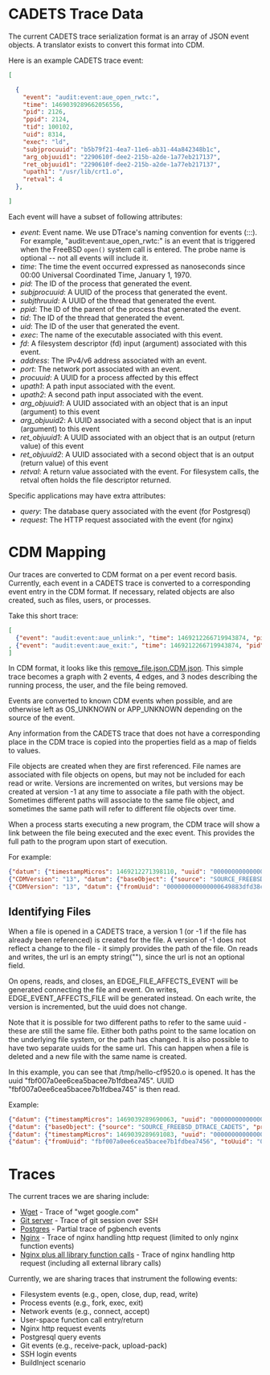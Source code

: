 # CADETS Trace Data

The current CADETS trace serialization format is an array of JSON
event objects. A translator exists to convert this format into CDM.

Here is an example CADETS trace event:

```json
[

  {
	"event": "audit:event:aue_open_rwtc:",
	"time": 1469039289662056556,
	"pid": 2126,
	"ppid": 2124,
	"tid": 100102,
	"uid": 8314,
	"exec": "ld",
	"subjprocuuid": "b5b79f21-4ea7-11e6-ab31-44a842348b1c",
	"arg_objuuid1": "2290610f-dee2-215b-a2de-1a77eb217137",
	"ret_objuuid1": "2290610f-dee2-215b-a2de-1a77eb217137",
	"upath1": "/usr/lib/crt1.o",
	"retval": 4
  },

]
```

Each event will have a subset of following attributes:

* _event_: Event name. We use DTrace's naming convention for events
  (<dtrace provider>:<module>:<function>:<probe name>). For example,
  "audit:event:aue_open_rwtc:" is an event that is triggered when the
  FreeBSD `open()` system call is entered. The probe name is optional --
  not all events will include it.
* _time_: The time the event occurred expressed as nanoseconds since 00:00
  Universal Coordinated Time, January 1, 1970.
* _pid_: The ID of the process that generated the event.
* _subjprocuuid_: A UUID of the process that generated the event.
* _subjthruuid_: A UUID of the thread that generated the event.
* _ppid_: The ID of the parent of the process that generated the
  event.
* _tid_: The ID of the thread that generated the event.
* _uid_: The ID of the user that generated the event.
* _exec_: The name of the executable associated with this event.
* _fd_: A filesystem descriptor (fd) input (argument) associated with this event.
* _address_: The IPv4/v6 address associated with an event.
* _port_: The network port associated with an event.
* _procuuid_: A UUID for a process affected by this effect
* _upath1_: A path input associated with the event.
* _upath2_: A second path input associated with the event.
* _arg_objuuid1_: A UUID associated with an object that is an input
  (argument) to this event
* _arg_objuuid2_: A UUID associated with a second object
  that is an input (argument) to this event
* _ret_objuuid1_: A UUID associated with an object
  that is an output (return value) of this event
* _ret_objuuid2_: A UUID associated with a second object that is an
  output (return value) of this event
* _retval_: A return value associated with the event. For filesystem
  calls, the retval often holds the file descriptor returned.

Specific applications may have extra attributes:

* _query_: The database query associated with the event (for Postgresql)
* _request_: The HTTP request associated with the event (for nginx)

# CDM Mapping

Our traces are converted to CDM format on a per event record basis. Currently,
each event in a CADETS trace is converted to a corresponding event entry in the CDM format.
If necessary, related objects are also created, such as files, users, or
processes.

Take this short trace:
```json
[
  {"event": "audit:event:aue_unlink:", "time": 1469212266719943874, "pid": 3555, "ppid": 3554, "tid": 100153, "uid": 0, "exec": "remove_file", "subjprocuuid": "73bc6807-503a-11e6-b8c7-080027889132", "arg_objuuid1": "ea7eea24-097f-cf5b-bf09-a3843bcf40b6", "upath1": "/usr/home/strnad/unit_tests/temp.out", "retval": 0}
, {"event": "audit:event:aue_exit:", "time": 1469212266719943874, "pid": 3555, "ppid": 3554, "tid": 100153, "uid": 0, "exec": "remove_file", "subjprocuuid": "73bc6807-503a-11e6-b8c7-080027889132", "retval": 0}
]
```

In CDM format, it looks like this
[remove_file.json.CDM.json](./unit_test_traces/remove_file.json.CDM.json). This
simple trace becomes a graph with 2 events, 4 edges, and 3 nodes describing the
running process, the user, and the file being removed.

Events are converted to known CDM events when possible, and are otherwise left
as OS_UNKNOWN or APP_UNKNOWN depending on the source of the event.

Any information from the CADETS trace that does not have a corresponding place
in the CDM trace is copied into the properties field as a map of fields to
values.

File objects are created when they are first referenced. File names are
associated with file objects on opens, but may not be included for each read or
write. Versions are incremented on writes, but versions may be created at
version -1 at any time to associate a file path with the object. Sometimes
different paths will associate to the same file object, and sometimes the same
path will refer to different file objects over time.

When a process starts executing a new program, the CDM trace will show a link
between the file being executed and the exec event. This provides the full path
to the program upon start of execution.

For example:
```json
{"datum": {"timestampMicros": 1469212271398110, "uuid": "00000000000000030000000000000019", "sequence": 25, "source": "SOURCE_FREEBSD_DTRACE_CADETS", "threadId": 100259, "type": "EVENT_EXECUTE", "properties": {"subjprocuuid": "76dd6962-503a-11e6-b8c7-080027889132", "arg_objuuid1": "c63c9e57-55b6-7d59-b655-e198f97d106e", "probe": "", "module": "event", "call": "aue_execve", "provider": "audit", "path": "/usr/local/bin/wget", "retval": "0", "upath1": "/usr/local/bin/wget"}}, "CDMVersion": "13"}
{"CDMVersion": "13", "datum": {"baseObject": {"source": "SOURCE_FREEBSD_DTRACE_CADETS", "properties": {}}, "uuid": "000000000000000649883dfd38c0a873", "url": "/usr/local/bin/wget", "isPipe": false, "version": 1, "properties": {}}}
{"CDMVersion": "13", "datum": {"fromUuid": "000000000000000649883dfd38c0a873", "toUuid": "00000000000000030000000000000019", "properties": {}, "timestamp": 1469212271398110, "type": "EDGE_FILE_AFFECTS_EVENT"}}
```

## Identifying Files


When a file is opened in a CADETS trace, a version 1 (or -1 if the file has
already been referenced) is created for the file. A version of -1 does not
reflect a change to the file - it simply provides the path of the file. On
reads and writes, the url is an empty string(""), since the url is not an
optional field. 

On opens, reads, and closes, an EDGE_FILE_AFFECTS_EVENT will be generated
connecting the file and event. On writes, EDGE_EVENT_AFFECTS_FILE will be
generated instead. On each write, the version is incremented, but the uuid does
not change.

Note that it is possible for two different paths to refer to the same uuid -
these are still the same file. Either both paths point to the same location on
the underlying file system, or the path has changed. It is also possible to
have two separate uuids for the same url. This can happen when a file is
deleted and a new file with the same name is created.

In this example, you can see that /tmp/hello-cf9520.o is opened. It has the
uuid "fbf007a0ee6cea5bacee7b1fdbea745".  UUID
"fbf007a0ee6cea5bacee7b1fdbea745" is then read.

Example:
```json
{"datum": {"timestampMicros": 1469039289690063, "uuid": "000000000000000300000000000000ef", "sequence": 239, "source": "SOURCE_FREEBSD_DTRACE_CADETS", "threadId": 100102, "type": "EVENT_OPEN", "properties": {"exec": "ld", "errno": "0", "flags": "0", "mode": "438", "call": "aue_open_rwtc", "retval": "9", "upath1": "/tmp/hello-cf9520.o"}}, "CDMVersion": "13"}
{"datum": {"baseObject": {"source": "SOURCE_FREEBSD_DTRACE_CADETS", "properties": {}}, "uuid": "fbf007a0ee6cea5bacee7b1fdbea7456", "url": "/tmp/hello-cf9520.o", "isPipe": false, "version": -1, "properties": {}}, "CDMVersion": "13"}
{"datum": {"timestampMicros": 1469039289691083, "uuid": "000000000000000300000000000000f2", "sequence": 242, "source": "SOURCE_FREEBSD_DTRACE_CADETS", "threadId": 100102, "type": "EVENT_READ", "properties": {"errno": "0", "fd": "9", "call": "aue_read", "retval": "1216", "exec": "ld"}}, "CDMVersion": "13"}
{"datum": {"fromUuid": "fbf007a0ee6cea5bacee7b1fdbea7456", "toUuid": "000000000000000300000000000000f2", "properties": {}, "timestamp": 1469039289691083, "type": "EDGE_FILE_AFFECTS_EVENT"}, "CDMVersion": "13"}
```

# Traces

The current traces we are sharing include:

* [Wget](./wget_google.json) - Trace of "wget google.com"
* [Git server](./git_server.json) - Trace of git session over SSH
* [Postgres](./postgres.json) - Partial trace of pgbench events
* [Nginx](./nginx.json) - Trace of nginx handling http request
  (limited to only nginx function events)
* [Nginx plus all library function calls](./nginx_with_libs.json) -
  Trace of nginx handling http request (including all external library
  calls)

Currently, we are sharing traces that instrument the following events:

* Filesystem events (e.g., open, close, dup, read, write)
* Process events (e.g., fork, exec, exit)
* Network events (e.g., connect, accept)
* User-space function call entry/return
* Nginx http request events
* Postgresql query events
* Git events (e.g., receive-pack, upload-pack)
* SSH login events
* BuildInject scenario
